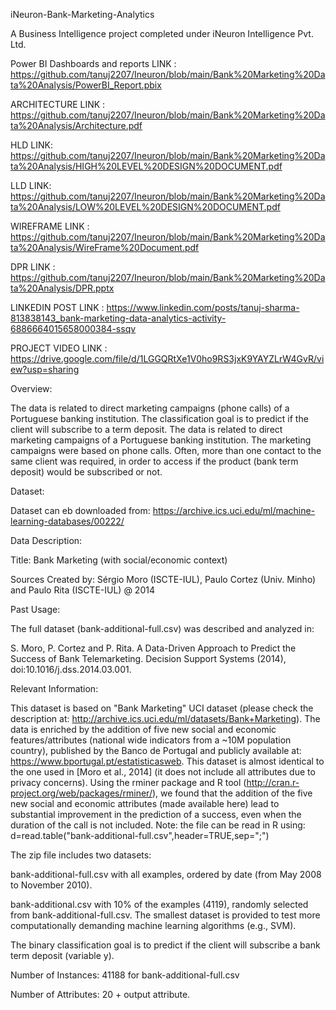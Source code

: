 iNeuron-Bank-Marketing-Analytics

A Business Intelligence project completed under iNeuron Intelligence Pvt. Ltd.

Power BI Dashboards and reports LINK : https://github.com/tanuj2207/Ineuron/blob/main/Bank%20Marketing%20Data%20Analysis/PowerBI_Report.pbix

ARCHITECTURE LINK : https://github.com/tanuj2207/Ineuron/blob/main/Bank%20Marketing%20Data%20Analysis/Architecture.pdf

HLD LINK: https://github.com/tanuj2207/Ineuron/blob/main/Bank%20Marketing%20Data%20Analysis/HIGH%20LEVEL%20DESIGN%20DOCUMENT.pdf

LLD LINK: https://github.com/tanuj2207/Ineuron/blob/main/Bank%20Marketing%20Data%20Analysis/LOW%20LEVEL%20DESIGN%20DOCUMENT.pdf

WIREFRAME LINK : https://github.com/tanuj2207/Ineuron/blob/main/Bank%20Marketing%20Data%20Analysis/WireFrame%20Document.pdf

DPR LINK : https://github.com/tanuj2207/Ineuron/blob/main/Bank%20Marketing%20Data%20Analysis/DPR.pptx

LINKEDIN POST LINK : https://www.linkedin.com/posts/tanuj-sharma-813838143_bank-marketing-data-analytics-activity-6886664015658000384-ssqv

PROJECT VIDEO LINK : https://drive.google.com/file/d/1LGGQRtXe1V0ho9RS3jxK9YAYZLrW4GvR/view?usp=sharing

Overview:

The data is related to direct marketing campaigns (phone calls) of a Portuguese banking institution. The classification goal is to predict if the client will subscribe to a term deposit. The data is related to direct marketing campaigns of a Portuguese banking institution. The marketing campaigns were based on phone calls. Often, more than one contact to the same client was required, in order to access if the product (bank term deposit) would be subscribed or not.

Dataset:

Dataset can eb downloaded from: https://archive.ics.uci.edu/ml/machine-learning-databases/00222/

Data Description:

Title: Bank Marketing (with social/economic context)

Sources Created by: Sérgio Moro (ISCTE-IUL), Paulo Cortez (Univ. Minho) and Paulo Rita (ISCTE-IUL) @ 2014

Past Usage:

The full dataset (bank-additional-full.csv) was described and analyzed in:

S. Moro, P. Cortez and P. Rita. A Data-Driven Approach to Predict the Success of Bank Telemarketing. Decision Support Systems (2014), doi:10.1016/j.dss.2014.03.001.

Relevant Information:

This dataset is based on "Bank Marketing" UCI dataset (please check the description at: http://archive.ics.uci.edu/ml/datasets/Bank+Marketing). The data is enriched by the addition of five new social and economic features/attributes (national wide indicators from a ~10M population country), published by the Banco de Portugal and publicly available at: https://www.bportugal.pt/estatisticasweb. This dataset is almost identical to the one used in [Moro et al., 2014] (it does not include all attributes due to privacy concerns). Using the rminer package and R tool (http://cran.r-project.org/web/packages/rminer/), we found that the addition of the five new social and economic attributes (made available here) lead to substantial improvement in the prediction of a success, even when the duration of the call is not included. Note: the file can be read in R using: d=read.table("bank-additional-full.csv",header=TRUE,sep=";")

The zip file includes two datasets:

bank-additional-full.csv with all examples, ordered by date (from May 2008 to November 2010).

bank-additional.csv with 10% of the examples (4119), randomly selected from bank-additional-full.csv. The smallest dataset is provided to test more computationally demanding machine learning algorithms (e.g., SVM).

The binary classification goal is to predict if the client will subscribe a bank term deposit (variable y).

Number of Instances: 41188 for bank-additional-full.csv

Number of Attributes: 20 + output attribute.
